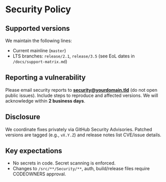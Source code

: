 # Security Policy

## Supported versions
We maintain the following lines:
- Current mainline (`master`)
- LTS branches: `release/2.1`, `release/3.5` (see EoL dates in `/docs/support-matrix.md`)

## Reporting a vulnerability
Please email security reports to **security@yourdomain.tld** (do not open public issues).
Include steps to reproduce and affected versions. We will acknowledge within **2 business days**.

## Disclosure
We coordinate fixes privately via GitHub Security Advisories. Patched versions are tagged
(e.g., `vX.Y.Z`) and release notes list CVE/issue details.

## Key expectations
- No secrets in code. Secret scanning is enforced.
- Changes to `/src/**/Security/**`, auth, build/release files require CODEOWNERS approval.
